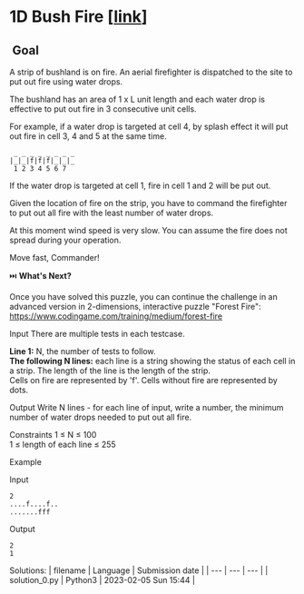# 1D Bush Fire \[[link](https://www.codingame.com/training/easy/1d-bush-fire)\]


 Goal
-----


A strip of bushland is on fire. An aerial firefighter is dispatched to the site to put out fire using water drops.  
  
The bushland has an area of 1 x L unit length and each water drop is effective to put out fire in 3 consecutive unit cells.  
  
For example, if a water drop is targeted at cell 4, by splash effect it will put out fire in cell 3, 4 and 5 at the same time.  

```
 _ _ _ _ _ _ _ _  
|_|_|f|f|f|_|_|_  
 1 2 3 4 5 6 7
```
  
If the water drop is targeted at cell 1, fire in cell 1 and 2 will be put out.  
  
Given the location of fire on the strip, you have to command the firefighter to put out all fire with the least number of water drops.  
  
At this moment wind speed is very slow. You can assume the fire does not spread during your operation.  
  
Move fast, Commander!  
  
  
  
⏭️ **What's Next?**  
  
Once you have solved this puzzle, you can continue the challenge in an advanced version in 2-dimensions, interactive puzzle "Forest Fire": https://www.codingame.com/training/medium/forest-fire



Input
There are multiple tests in each testcase.  
  
**Line 1:** N, the number of tests to follow.  
**The following N lines:** each line is a string showing the status of each cell in a strip. The length of the line is the length of the strip.  
Cells on fire are represented by 'f'. Cells without fire are represented by dots.


Output
Write N lines - for each line of input, write a number, the minimum number of water drops needed to put out all fire.


Constraints
1 ≤ N ≤ 100  
1 ≤ length of each line ≤ 255


Example


Input

```
2
....f....f..
.......fff

```



Output

```
2
1
```





Solutions:
| filename | Language | Submission date |
| --- | --- | --- |
| solution_0.py | Python3 | 2023-02-05 Sun 15:44 |

